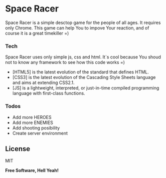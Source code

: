 # Space Racer

Space Racer is a simple desctop game for the people of all ages. It requires only Chrome. This game can help You to impove Your reaction, and of course it is a great timekiller =)

### Tech

Space Racer uses only simple js, css and html. It`s cool because You shoud not to know any framework to see how this code works =)

- [HTML5] is the latest evolution of the standard that defines HTML.
- [CSS3] is the latest evolution of the Cascading Style Sheets language and aims at extending CSS2.1.
- [JS] is a lightweight, interpreted, or just-in-time compiled programming language with first-class functions.

### Todos

- Add more HEROES
- Add more ENEMIES
- Add shooting posibility
- Create server environment

## License

MIT

**Free Software, Hell Yeah!**
